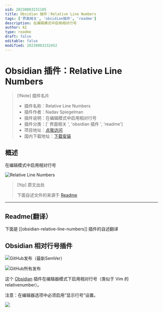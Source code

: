 ```yaml
---
uid: 20230803231105
title: Obsidian 插件：Relative Line Numbers
tags: ['界面相关', 'obsidian插件', 'readme']
description: 在编辑模式中启用相对行号
author: AI
type: readme
draft: false
editable: false
modified: 20230803232452
---
```


# Obsidian 插件：Relative Line Numbers

> [!Note] 插件名片
> - 插件名称：Relative Line Numbers
> - 插件作者：Nadav Spiegelman
> - 插件说明：在编辑模式中启用相对行号
> - 插件分类：[' 界面相关 ', 'obsidian 插件 ', 'readme']
> - 项目地址：[点我访问](https://github.com/nadavspi/obsidian-relative-line-numbers)
> - 国内下载地址：[下载安装](https://pkmer.cn/products/plugin/pluginMarket/?obsidian-relative-line-numbers)

## 概述

在编辑模式中启用相对行号

![Relative Line Numbers](https://cdn.pkmer.cn/covers/obsidian-relative-line-numbers.gif!pkmer)

> [!tip] 原文出处
>
>下面自述文件的来源于 [Readme](https://ghproxy.net/https://raw.githubusercontent.com/nadavspi/obsidian-relative-line-numbers/main/README.md)
>

---

## Readme(翻译）

下面是 [[obsidian-relative-line-numbers]] 插件的自述翻译

## Obsidian 相对行号插件

![GitHub发布（最新SemVer）](https://img.shields.io/github/v/release/nadavspi/obsidian-relative-line-numbers?style=for-the-badge)

![GitHub所有发布](https://img.shields.io/github/downloads/nadavspi/obsidian-relative-line-numbers/total?style=for-the-badge)

这个 [Obsidian](https://obsidian.md/) 插件在编辑器模式下启用相对行号（类似于 Vim 的 relativenumber）。

注意：在编辑器选项中必须启用“显示行号”设置。

![](demo.gif)
